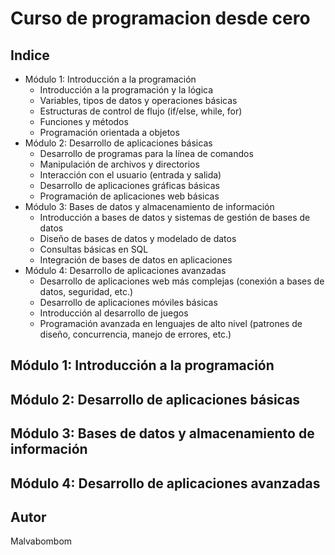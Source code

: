 # Curso de programacion desde cero

## Indice

* Módulo 1: Introducción a la programación
  * Introducción a la programación y la lógica
  * Variables, tipos de datos y operaciones básicas
  * Estructuras de control de flujo (if/else, while, for)
  * Funciones y métodos
  * Programación orientada a objetos
* Módulo 2: Desarrollo de aplicaciones básicas
  * Desarrollo de programas para la línea de comandos
  * Manipulación de archivos y directorios
  * Interacción con el usuario (entrada y salida)
  * Desarrollo de aplicaciones gráficas básicas
  * Programación de aplicaciones web básicas
* Módulo 3: Bases de datos y almacenamiento de información
  * Introducción a bases de datos y sistemas de gestión de bases de datos
  * Diseño de bases de datos y modelado de datos
  * Consultas básicas en SQL
  * Integración de bases de datos en aplicaciones
* Módulo 4: Desarrollo de aplicaciones avanzadas
  * Desarrollo de aplicaciones web más complejas (conexión a bases de datos, seguridad, etc.)
  * Desarrollo de aplicaciones móviles básicas
  * Introducción al desarrollo de juegos
  * Programación avanzada en lenguajes de alto nivel (patrones de diseño, concurrencia, manejo de errores, etc.)

## Módulo 1: Introducción a la programación

## Módulo 2: Desarrollo de aplicaciones básicas

## Módulo 3: Bases de datos y almacenamiento de información

## Módulo 4: Desarrollo de aplicaciones avanzadas
  
## Autor
Malvabombom
